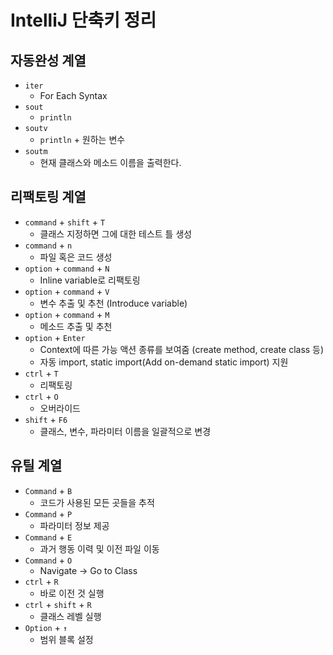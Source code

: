 # IntelliJ 단축키 정리
## 자동완성 계열
* `iter`
	* For Each Syntax
* `sout`
	* `println`
* `soutv`
	* `println` + 원하는 변수
* `soutm`
	* 현재 클래스와 메소드 이름을 출력한다.
## 리팩토링 계열
* `command` + `shift` + `T`
	* 클래스 지정하면 그에 대한 테스트 틀 생성
* `command` + `n`
	* 파일 혹은 코드 생성
* `option` + `command` + `N`
	* Inline variable로 리팩토링
* `option` + `command` + `V`
	* 변수 추출 및 추천 (Introduce variable)
* `option` + `command` + `M`
	* 메소드 추출 및 추천
* `option` + `Enter`
	* Context에 따른 가능 액션 종류를 보여줌 (create method, create class 등)
	* 자동 import, static import(Add on-demand static import) 지원
* `ctrl` + `T`
	* 리팩토링
* `ctrl` + `O`
	* 오버라이드
* `shift` + `F6`
	* 클래스, 변수, 파라미터 이름을 일괄적으로 변경
## 유틸 계열
* `Command` + `B`
	* 코드가 사용된 모든 곳들을 추적
* `Command` + `P`
	* 파라미터 정보 제공
* `Command` + `E`
	* 과거 행동 이력 및 이전 파일 이동
* `Command` + `O`
	* Navigate -> Go to Class
* `ctrl` + `R`
	* 바로 이전 것 실행
* `ctrl` + `shift` + `R`
	* 클래스 레벨 실행
* `Option` + `↑`
	* 범위 블록 설정